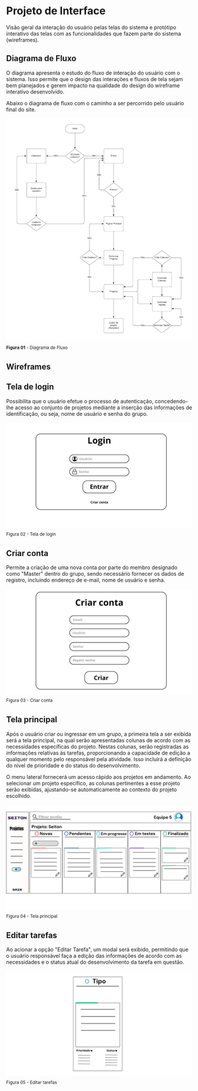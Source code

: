 
# Projeto de Interface

Visão geral da interação do usuário pelas telas do sistema e protótipo interativo das telas com as funcionalidades que fazem parte do sistema (wireframes).

## Diagrama de Fluxo

O diagrama apresenta o estudo do fluxo de interação do usuário com o sistema. Isso permite que o design das interações e fluxos de tela sejam bem planejados e gerem impacto na qualidade do design do wireframe interativo desenvolvido.

Abaixo o diagrama de fluxo com o caminho a ser percorrido pelo usuário final do site.

![Diagrama de Fluxo](img/Diagrama_fluxo4.png) <sub> **Figura 01** - Diagrama de Fluxo <sub>

## Wireframes

## Tela de login

Possibilita que o usuário efetue o processo de autenticação, concedendo-lhe acesso ao conjunto de projetos mediante a inserção das informações de identificação, ou seja, nome de usuário e senha do grupo.
<br><br>
![Exemplo de Wireframe](img/login1.jpg) <sub> Figura 02 - Tela de login <sub>

## Criar conta

Permite a criação de uma nova conta por parte do membro designado como "Master" dentro do grupo, sendo necessário fornecer os dados de registro, incluindo endereço de e-mail, nome de usuário e senha.
<br><br>
![Exemplo de Wireframe](img/criar_usuario2.jpg) <sub> Figura 03 - Criar conta <sub>


## Tela principal

Após o usuário criar ou ingressar em um grupo, a primeira tela a ser exibida será a tela principal, na qual serão apresentadas colunas de acordo com as necessidades específicas do projeto. Nestas colunas, serão registradas as informações relativas às tarefas, proporcionando a capacidade de edição a qualquer momento pelo responsável pela atividade. Isso incluirá a definição do nível de prioridade e do status do desenvolvimento.

O menu lateral fornecerá um acesso rápido aos projetos em andamento. Ao selecionar um projeto específico, as colunas pertinentes a esse projeto serão exibidas, ajustando-se automaticamente ao contexto do projeto escolhido.
<br><br>
![Exemplo de Wireframe](img/tela_principal1.jpg) <sub> Figura 04 - Tela principal <sub>


## Editar tarefas

Ao acionar a opção "Editar Tarefa", um modal será exibido, permitindo que o usuário responsável faça a edição das informações de acordo com as necessidades e o status atual do desenvolvimento da tarefa em questão.
<br><br>
![Exemplo de Wireframe](img/editar_tarefa1.jpg) <sub> Figura 05 - Editar tarefas <sub>

<!-- São protótipos usados em design de interface para sugerir a estrutura de um site web e seu relacionamentos entre suas páginas. Um wireframe web é uma ilustração semelhante do layout de elementos fundamentais na interface.
 
> **Links Úteis**:
> - [Protótipos vs Wireframes](https://www.nngroup.com/videos/prototypes-vs-wireframes-ux-projects/)
> - [Ferramentas de Wireframes](https://rockcontent.com/blog/wireframes/)
> - [MarvelApp](https://marvelapp.com/developers/documentation/tutorials/)
> - [Figma](https://www.figma.com/)
> - [Adobe XD](https://www.adobe.com/br/products/xd.html#scroll)
> - [Axure](https://www.axure.com/edu) (Licença Educacional)
> - [InvisionApp](https://www.invisionapp.com/) (Licença Educacional) -->
